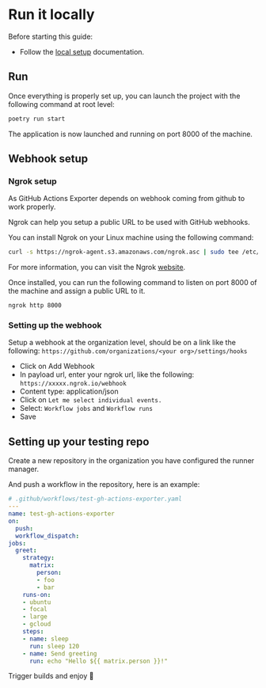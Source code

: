 # Run it locally

Before starting this guide:

* Follow the [local setup](./local-setup.md) documentation.

## Run

Once everything is properly set up, you can launch the project
with the following command at root level:

```bash
poetry run start
```

The application is now launched and running on port 8000 of the machine.

## Webhook setup

### Ngrok setup

As GitHub Actions Exporter depends on webhook coming from github to work properly.

Ngrok can help you setup a public URL to be used with GitHub webhooks.

You can install Ngrok on your Linux machine using the following command:
```bash
curl -s https://ngrok-agent.s3.amazonaws.com/ngrok.asc | sudo tee /etc/apt/trusted.gpg.d/ngrok.asc >/dev/null && echo "deb https://ngrok-agent.s3.amazonaws.com buster main" | sudo tee /etc/apt/sources.list.d/ngrok.list && sudo apt update && sudo apt install ngrok
```
For more information, you can visit the Ngrok [website](https://ngrok.com/download).

Once installed, you can run the following command to listen on port 8000
of the machine and assign a public URL to it.

```
ngrok http 8000
```

### Setting up the webhook

Setup a webhook at the organization level, should be on a link like the following:
`https://github.com/organizations/<your org>/settings/hooks`

* Click on Add Webhook
* In payload url, enter your ngrok url, like the following:
`https://xxxxx.ngrok.io/webhook`
* Content type: application/json
* Click on `Let me select individual events.`
* Select: `Workflow jobs` and `Workflow runs`
* Save

## Setting up your testing repo

Create a new repository in the organization you have configured the runner manager.

And push a workflow in the repository, here is an example:

```yaml
# .github/workflows/test-gh-actions-exporter.yaml
---
name: test-gh-actions-exporter
on:
  push:
  workflow_dispatch:
jobs:
  greet:
    strategy:
      matrix:
        person:
        - foo
        - bar
    runs-on:
    - ubuntu
    - focal
    - large
    - gcloud
    steps:
    - name: sleep
      run: sleep 120
    - name: Send greeting
      run: echo "Hello ${{ matrix.person }}!"
```

Trigger builds and enjoy :beers:
